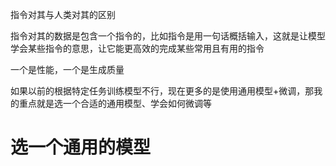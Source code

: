 指令对其与人类对其的区别

指令对其的数据是包含一个指令的，比如指令是用一句话概括输入，这就是让模型学会某些指令的意思，让它能更高效的完成某些常用且有用的指令

一个是性能，一个是生成质量

如果以前的根据特定任务训练模型不行，现在更多的是使用通用模型+微调，那我的重点就是选一个合适的通用模型、学会如何微调等

# 选一个通用的模型